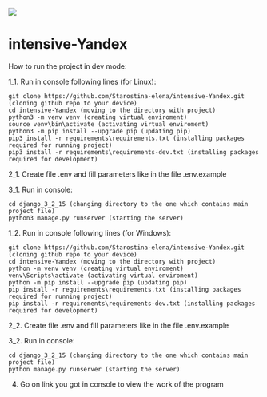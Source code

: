 ![](https://img.shields.io/github/actions/workflow/status/Starostina-elena/intensive-Yandex/.github/workflows/python-package.yml?style=flat-square)

# intensive-Yandex
How to run the project in dev mode:

1_1. Run in console following lines (for Linux):

    git clone https://github.com/Starostina-elena/intensive-Yandex.git (cloning github repo to your device)
    cd intensive-Yandex (moving to the directory with project)
    python3 -m venv venv (creating virtual enviroment)
    source venv\bin\activate (activating virtual enviroment)
    python3 -m pip install --upgrade pip (updating pip)
    pip3 install -r requirements\requirements.txt (installing packages required for running project)
    pip3 install -r requirements\requirements-dev.txt (installing packages required for development)
2_1. Create file .env and fill parameters like in the file .env.example

3_1. Run in console:

    cd django_3_2_15 (changing directory to the one which contains main project file)
    python3 manage.py runserver (starting the server)

1_2. Run in console following lines (for Windows):

    git clone https://github.com/Starostina-elena/intensive-Yandex.git (cloning github repo to your device)
    cd intensive-Yandex (moving to the directory with project)
    python -m venv venv (creating virtual enviroment)
    venv\Scripts\activate (activating virtual enviroment)
    python -m pip install --upgrade pip (updating pip)
    pip install -r requirements\requirements.txt (installing packages required for running project)
    pip install -r requirements\requirements-dev.txt (installing packages required for development)
2_2. Create file .env and fill parameters like in the file .env.example 

3_2. Run in console:

    cd django_3_2_15 (changing directory to the one which contains main project file)
    python manage.py runserver (starting the server)

4. Go on link you got in console to view the work of the program
  
